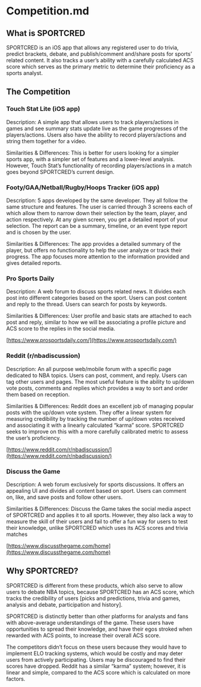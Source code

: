 # Competition.md


## **What is SPORTCRED**

SPORTCRED is an iOS app that allows any registered user to do trivia, predict brackets, debate, and publish/comment and/share posts for sports’ related content. It also tracks a user’s ability with a carefully calculated ACS score which serves as the primary metric to determine their proficiency as a sports analyst.


## **The Competition**


### Touch Stat Lite (iOS app)


Description: A simple app that allows users to track players/actions in games and see summary stats update live as the game progresses of the players/actions. Users also have the ability to record players/actions and string them together for a video.


Similarities & Differences: This is better for users looking for a simpler sports app, with a simpler set of features and a lower-level analysis. However, Touch Stat’s functionality of recording players/actions in a match goes beyond SPORTCRED’s current design.


### Footy/GAA/Netball/Rugby/Hoops Tracker (iOS app)


Description: 5 apps developed by the same developer. They all follow the same structure and features. The user is carried through 3 screens each of which allow them to narrow down their selection by the team, player, and action respectively. At any given screen, you get a detailed report of your selection. The report can be a summary, timeline, or an event type report and is chosen by the user.


Similarities & Differences: The app provides a detailed summary of the player, but offers no functionality to help the user analyze or track their progress. The app focuses more attention to the information provided and gives detailed reports.


### Pro Sports Daily


Description: A web forum to discuss sports related news. It divides each post into different categories based on the sport. Users can post content and reply to the thread. Users can search for posts by keywords.


Similarities & Differences: User profile and basic stats are attached to each post and reply, similar to how we will be associating a profile picture and ACS score to the replies in the social media.


[https://www.prosportsdaily.com/](https://www.prosportsdaily.com/)


### Reddit (r/nbadiscussion)


Description: An all purpose web/mobile forum with a specific page dedicated to NBA topics. Users can post, comment, and reply. Users can tag other users and pages.  The most useful feature is the ability to up/down vote posts, comments and replies which provides a way to sort and order them based on reception.


Similarities & Differences: Reddit does an excellent job of managing popular posts with the up/down vote system. They offer a linear system for measuring credibility by tracking the number of up/down votes received and associating it with a linearly calculated “karma” score. SPORTCRED seeks to improve on this with a more carefully calibrated metric to assess the user’s proficiency.


[https://www.reddit.com/r/nbadiscussion/](https://www.reddit.com/r/nbadiscussion/)


### Discuss the Game


Description: A web forum exclusively for sports discussions. It offers an appealing UI and divides all content based on sport. Users can comment on, like, and save posts and follow other users.


Similarities & Differences: Discuss the Game takes the social media aspect of SPORTCRED and applies it to all sports. However, they also lack a way to measure the skill of their users and fail to offer a fun way for users to test their knowledge, unlike SPORTCRED which uses its ACS scores and trivia matches


[https://www.discussthegame.com/home](https://www.discussthegame.com/home)


## **Why SPORTCRED?**

SPORTCRED is different from these products, which also serve to allow users to debate NBA topics, because SPORTCRED has an ACS score, which tracks the credibility of users [picks and predictions, trivia and games, analysis and debate, participation and history].

SPORTCRED is distinctly better than other platforms for analysts and fans with above-average understandings of the game. These users have opportunities to spread their knowledge, and have their egos stroked when rewarded with ACS points, to increase their overall ACS score.

The competitors didn’t focus on these users because they would have to implement ELO tracking systems, which would be costly and may deter users from actively participating. Users may be discouraged to find their scores have dropped. Reddit has a similar “karma” system; however, it is linear and simple, compared to the ACS score which is calculated on more factors.

